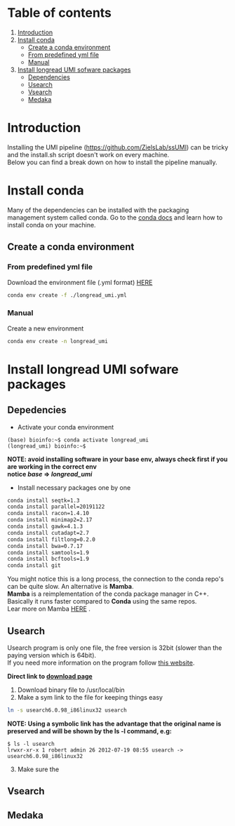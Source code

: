 # Table of contents
1. [Introduction](#Introduction)
2. [Install conda](#Installconda)
   - [Create a conda environment](#Create_a_conda_environment)
   - [From predefined yml file](#From_predefined_yml_file)
   - [Manual](#Manual)
4. [Install longread UMI sofware packages](#install_software)
   - [Dependencies](#Dependencies)
   - [Usearch](#Usearch)
   - [Vsearch](#Vsearch)
   - [Medaka](#Medaka)
     
# Introduction <a name="Introduction"></a>

Installing the UMI pipeline (https://github.com/ZielsLab/ssUMI) can be tricky and the install.sh script doesn't work on every machine.  
Below you can find a break down on how to install the pipeline manually.

# Install conda <a name="Installconda"></a>
Many of the dependencies can be installed with the packaging management system called conda.
Go to the [conda docs](https://docs.conda.io) and learn how to install conda on your machine.

## Create a conda environment <a name="Create_a_conda_environment"></a>

### From predefined yml file <a name="From_predefined_yml_file"></a>
Download the environment file (.yml format) [HERE]()
```bash
conda env create -f ./longread_umi.yml
```
### Manual <a name="Manual"></a>
Create a new environment
```bash
conda env create -n longread_umi
```

# Install longread UMI sofware packages <a name="install_software"></a>

## Depedencies <a name="Dependencies"></a>
   - Activate your conda environment          
```console
(base) bioinfo:~$ conda activate longread_umi
(longread_umi) bioinfo:~$
```
**NOTE: avoid installing software in your base env, always check first if you are working in the correct env**  
**notice *base* => *longread_umi***  
   - Install necessary packages one by one
```bash
conda install seqtk=1.3
conda install parallel=20191122
conda install racon=1.4.10
conda install minimap2=2.17
conda install gawk=4.1.3
conda install cutadapt=2.7
conda install filtlong=0.2.0
conda install bwa=0.7.17
conda install samtools=1.9
conda install bcftools=1.9
conda install git
```
You might notice this is a long process, the connection to the conda repo's can be quite slow. An alternative is **Mamba**.  
**Mamba** is a reimplementation of the conda package manager in C++. Basically it runs faster compared to **Conda** using the same repos.  
Lear more on Mamba [HERE](https://anaconda.org/conda-forge/mamba) .  

## Usearch <a name="Usearch"></a>
Usearch program is only one file, the free version is 32bit (slower than the paying version which is 64bit).  
If you need more information on the program follow [this website](https://www.drive5.com/usearch/manual/install.html).  

**Direct link to [download page](https://drive5.com/usearch/download.html)**
   1. Download binary file to /usr/local/bin
   2. Make a sym link to the file for keeping things easy
```bash
ln -s usearch6.0.98_i86linux32 usearch
```
**NOTE: Using a symbolic link has the advantage that the original name is preserved and will be shown by the ls -l command, e.g:**
```console
$ ls -l usearch
lrwxr-xr-x 1 robert admin 26 2012-07-19 08:55 usearch -> usearch6.0.98_i86linux32
 ```
   3. Make sure the 
## Vsearch <a name="Vsearch"></a>
## Medaka <a name="Medaka"></a>
